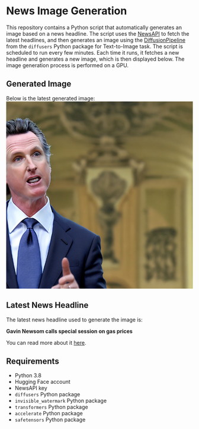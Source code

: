 # News Image Generation
This repository contains a Python script that automatically generates an image based on a news headline. The script uses the [NewsAPI](https://newsapi.org/) to fetch the latest headlines, and then generates an image using the [DiffusionPipeline](https://github.com/huggingface/diffusers) from the `diffusers` Python package for Text-to-Image task.
The script is scheduled to run every few minutes. Each time it runs, it fetches a new headline and generates a new image, which is then displayed below. The image generation process is performed on a GPU.

## Generated Image
Below is the latest generated image:
![Generated Image](image.png)

## Latest News Headline
The latest news headline used to generate the image is:

**Gavin Newsom calls special session on gas prices**

You can read more about it [here](https://news.google.com/rss/articles/CBMijgFBVV95cUxQTEtySEpsVTFJNU9VUmkwSGhINXdSbjFhR3ZTVVdPQk1jVzNJVXJfcVIxbVBfcDhaM19aQ2hFamdmcUlxZ2FWLS16T1pmNlkzc0d0NGVFNURWTmZiWGg0U1IwaVJxejl1cDhJdzFPZ3NoS0JtVG1QeHNfOG1wRlBINGJHbW5uUk5iV3BJTUF3?oc=5).

## Requirements
- Python 3.8
- Hugging Face account
- NewsAPI key
- `diffusers` Python package
- `invisible_watermark` Python package
- `transformers` Python package
- `accelerate` Python package
- `safetensors` Python package
